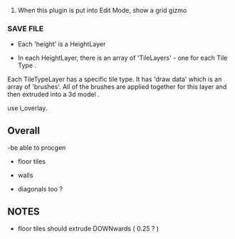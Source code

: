  
    
1.  When this plugin is put into Edit Mode, show a grid gizmo 


### SAVE FILE 
- Each 'height' is a HeightLayer 

- In each HeightLayer, there is an array of 'TileLayers' - one for each Tile Type .

Each TileTypeLayer has a specific tile type.  It has 'draw data' which is an array of 'brushes'.  All of the brushes are applied together for this layer and then extruded into a 3d model .   

use i_overlay. 



## Overall 

-be able to procgen

- floor tiles

- walls 

- diagonals too ?



## NOTES 

- floor tiles should extrude DOWNwards ( 0.25 ? )